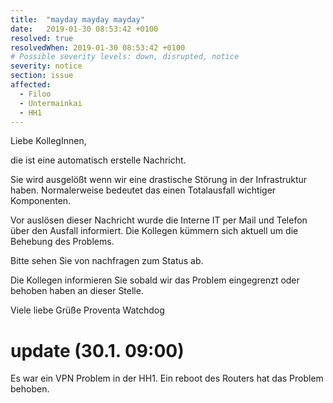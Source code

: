 ```yaml
---
title:  "mayday mayday mayday"
date:   2019-01-30 08:53:42 +0100
resolved: true
resolvedWhen: 2019-01-30 08:53:42 +0100
# Possible severity levels: down, disrupted, notice
severity: notice
section: issue
affected:
  - Filoo
  - Untermainkai
  - HH1
---
```


Liebe KollegInnen,

die ist eine automatisch erstelle Nachricht.

Sie wird ausgelößt wenn wir eine drastische Störung in der Infrastruktur haben.
Normalerweise bedeutet das einen Totalausfall wichtiger Komponenten.

Vor auslösen dieser Nachricht wurde die Interne IT per Mail und Telefon über den Ausfall informiert.
Die Kollegen kümmern sich aktuell um die Behebung des Problems.

Bitte sehen Sie von nachfragen zum Status ab.

Die Kollegen informieren Sie sobald wir das Problem eingegrenzt oder behoben haben an dieser Stelle.

Viele liebe Grüße
Proventa Watchdog

update (30.1. 09:00)
====================

Es war ein VPN Problem in der HH1. Ein reboot des Routers hat das Problem behoben.
